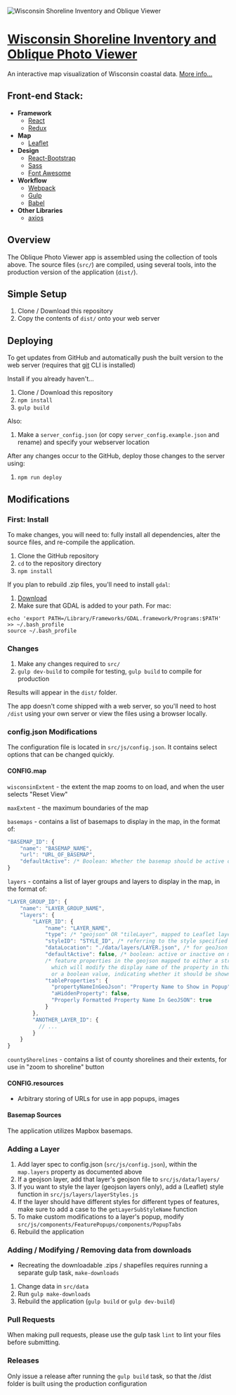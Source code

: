 ![Wisconsin Shoreline Inventory and Oblique Viewer](http://floodatlas.org/asfpm/oblique_viewer/img/wiscviewer-banner.png)

# [Wisconsin Shoreline Inventory and Oblique Photo Viewer](http://floodatlas.org/asfpm/oblique_viewer)
An interactive map visualization of Wisconsin coastal data. [More info...](http://floodatlas.org/asfpm/oblique_viewer/about.html)

## Front-end Stack:
 * **Framework**
   * [React](https://facebook.github.io/react/)
   * [Redux](http://redux.js.org/)
 * **Map**
   * [Leaflet](http://leafletjs.com/)
 * **Design**
   * [React-Bootstrap](https://react-bootstrap.github.io/)
   * [Sass](http://sass-lang.com/)
   * [Font Awesome](http://fontawesome.io/)
 * **Workflow**
   * [Webpack](https://webpack.github.io/)
   * [Gulp](http://gulpjs.com/)
   * [Babel](https://babeljs.io/)
 * **Other Libraries**
   * [axios](https://github.com/mzabriskie/axios)

## Overview
The Oblique Photo Viewer app is assembled using the collection of tools above. The source files (```src/```) are compiled, using several tools, into the production version of the application (```dist/```).

## Simple Setup
1. Clone / Download this repository
2. Copy the contents of ```dist/``` onto your web server

## Deploying
To get updates from GitHub and automatically push the built version to the web server (requires that [git](https://git-scm.com/) CLI is installed)

Install if you already haven't...
1. Clone / Download this repository
2. `npm install`
3. `gulp build`

Also:
1. Make a `server_config.json` (or copy `server_config.example.json` and rename) and specify your webserver location

After any changes occur to the GitHub, deploy those changes to the server using:
1. `npm run deploy`


## Modifications

### First: Install
To make changes, you will need to: fully install all dependencies, alter the source files, and re-compile the application.
1. Clone the GitHub repository
1. ```cd``` to the repository directory
1. ```npm install```

If you plan to rebuild .zip files, you'll need to install `gdal`:
1. [Download](http://trac.osgeo.org/gdal/wiki/DownloadingGdalBinaries)
1. Make sure that GDAL is added to your path. For mac:

```
echo 'export PATH=/Library/Frameworks/GDAL.framework/Programs:$PATH' >> ~/.bash_profile
source ~/.bash_profile
```

### Changes
1. Make any changes required to ```src/```
1. ```gulp dev-build``` to compile for testing, `gulp build` to compile for production

Results will appear in the ```dist/``` folder.

The app doesn't come shipped with a web server, so you'll need to host `/dist` using your own server or view the files using a browser locally.

### config.json Modifications
The configuration file is located in ```src/js/config.json```. It contains select options that can be changed quickly.

#### CONFIG.map

```wisconsinExtent``` - the extent the map zooms to on load, and when the user selects "Reset View"

```maxExtent``` - the maximum boundaries of the map

```basemaps``` - contains a list of basemaps to display in the map, in the format of:

````Javascript
"BASEMAP_ID": {
    "name": "BASEMAP_NAME",
    "url": "URL_OF_BASEMAP",
    "defaultActive": /* Boolean: Whether the basemap should be active on map load */
}
````
```layers``` - contains a list of layer groups and layers to display in the map, in the format of:
````Javascript
"LAYER_GROUP_ID": {
    "name": "LAYER_GROUP_NAME",
    "layers": {
        "LAYER_ID": {
            "name": "LAYER_NAME",
            "type": /* "geojson" OR "tileLayer", mapped to Leaflet layer types of same name */,
            "styleID": "STYLE_ID", /* referring to the style specified in /src/js/layers/layerStyles.js */
            "dataLocation": "./data/layers/LAYER.json", /* for geoJson types, refers to location of geoJSON file with layer data */
            "defaultActive": false, /* boolean: active or inactive on map load */
            /* feature properties in the geojson mapped to either a string,
              which will modify the display name of the property in that feature's popup,
              or a boolean value, indicating whether it should be shown or hidden */
            "tableProperties": {
              "propertyNameInGeoJson": "Property Name to Show in Popup"
              "aHiddenProperty": false,
              "Properly Formatted Property Name In GeoJSON": true
            }
        },
        "ANOTHER_LAYER_ID": {
          // ...
        }
    }
}
````
```countyShorelines``` - contains a list of county shorelines and their extents, for use in "zoom to shoreline" button

#### CONFIG.resources
- Arbitrary storing of URLs for use in app popups, images

#### Basemap Sources
The application utilizes Mapbox basemaps.

### Adding a Layer
1. Add layer spec to config.json (```src/js/config.json```), within the ```map.layers``` property as documented above
1. If a geojson layer, add that layer's geojson file to ```src/js/data/layers/```
1. If you want to style the layer (geojson layers only), add a (Leaflet) style function in ```src/js/layers/layerStyles.js```
1. If the layer should have different styles for different types of features, make sure to add a case to the `getLayerSubStyleName` function
1. To make custom modifications to a layer's popup, modify ```src/js/components/FeaturePopups/components/PopupTabs```
1. Rebuild the application

### Adding / Modifying / Removing data from downloads
- Recreating the downloadable .zips / shapefiles requires running a separate gulp task, `make-downloads`

1. Change data in `src/data`
1. Run `gulp make-downloads`
1. Rebuild the application (`gulp build` or `gulp dev-build`)

### Pull Requests

When making pull requests, please use the gulp task `lint` to lint your files before submitting.

### Releases

Only issue a release after running the `gulp build` task, so that the /dist folder is built using the production configuration
